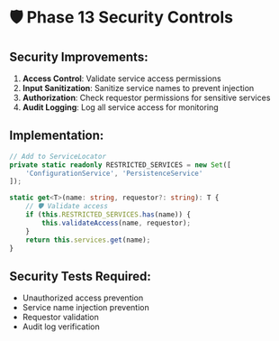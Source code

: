 # 🛡️ Phase 13 Security Controls

## Security Improvements:
1. **Access Control**: Validate service access permissions
2. **Input Sanitization**: Sanitize service names to prevent injection
3. **Authorization**: Check requestor permissions for sensitive services
4. **Audit Logging**: Log all service access for monitoring

## Implementation:
```typescript
// Add to ServiceLocator
private static readonly RESTRICTED_SERVICES = new Set([
    'ConfigurationService', 'PersistenceService'
]);

static get<T>(name: string, requestor?: string): T {
    // 🛡️ Validate access
    if (this.RESTRICTED_SERVICES.has(name)) {
        this.validateAccess(name, requestor);
    }
    return this.services.get(name);
}
```

## Security Tests Required:
- Unauthorized access prevention
- Service name injection prevention  
- Requestor validation
- Audit log verification
